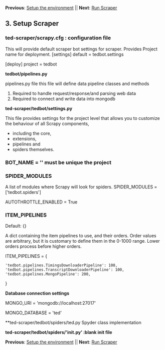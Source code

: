 **Previous**: [Setup the environment](02-Setup_Environment.md) || **Next**: [Run Scraper](04-Run_Scraper.md)
## 3. Setup Scraper

### ted-scraper/scrapy.cfg : configuration file
This will provide default scraper bot settings for scraper. 
Provides Project name for deployment.
[settings]
default = tedbot.settings

[deploy]
project = tedbot

**tedbot/pipelines.py**

pipelines.py file 
this file will define data pipeline classes and methods
  1. Required to handle request/response/and parsing web data
  2. Required to connect and write data into mongodb 
  
**ted-scraper/tedbot/settings.py**

This file provides settings for the project level that allows you to customize the behaviour of all Scrapy components, 
  - including the core, 
  - extensions, 
  - pipelines and 
  - spiders themselves.
  
### BOT_NAME = '<name of bot>' must be unique the project

### SPIDER_MODULES
A list of modules where Scrapy will look for spiders.
SPIDER_MODULES = ['tedbot.spiders'] 

AUTOTHROTTLE_ENABLED = True

### ITEM_PIPELINES
Default: {}

A dict containing the item pipelines to use, and their orders. Order values are arbitrary, but it is customary to define them 
in the 0-1000 range. Lower orders process before higher orders.

ITEM_PIPELINES = {

    'tedbot.pipelines.TimingsDownloaderPipeline': 100,
    'tedbot.pipelines.TranscriptDownloaderPipeline': 100,
    'tedbot.pipelines.MongoPipeline': 200,
}

**Database connection settings**

MONGO_URI = 'mongodb://localhost:27017'

MONGO_DATABASE = 'ted'

**ted-scraper/tedbot/spiders/ted.py Spyder class implementation

**ted-scraper/tedbot/spiders/'__init__.py' :blank init file**

**Previous**: [Setup the environment](02-Setup_Environment.md) || **Next**: [Run Scraper](04-Run_Scraper.md)
